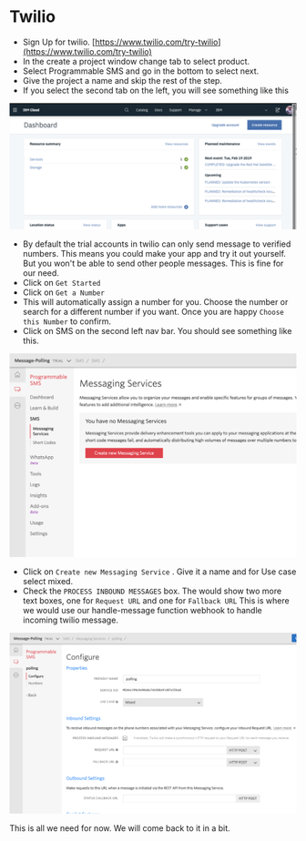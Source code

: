 # Twilio

* Sign Up for twilio. [https://www.twilio.com/try-twilio](https://www.twilio.com/try-twilio)
* In the create a project window change tab to select product.
* Select Programmable SMS and go in the bottom to select next.
* Give the project a name and skip the rest of the step.
* If you select the second tab on the left, you will see something like this

![](../.gitbook/assets/image.png)

* By default the trial accounts in twilio can only send message to verified numbers. This means you could make your app and try it out yourself. But you won't be able to send other people messages. This is fine for our need. 
* Click on `Get Started`
* Click on `Get a Number`
* This will automatically assign a number for you. Choose the number or search for a different number if you want. Once you are happy `Choose this Number` to confirm.
* Click on SMS on the second left nav bar. You should see something like this.

![](../.gitbook/assets/image%20%281%29.png)

* Click on `Create new Messaging Service` . Give it a name and for Use case select mixed.
* Check the `PROCESS INBOUND MESSAGES` box. The would show two more text boxes, one for `Request URL` and one for `Fallback URL` This is where we would use our handle-message function webhook to handle incoming twilio message.

![](../.gitbook/assets/image%20%285%29.png)

This is all we need for now. We will come back to it in a bit.




